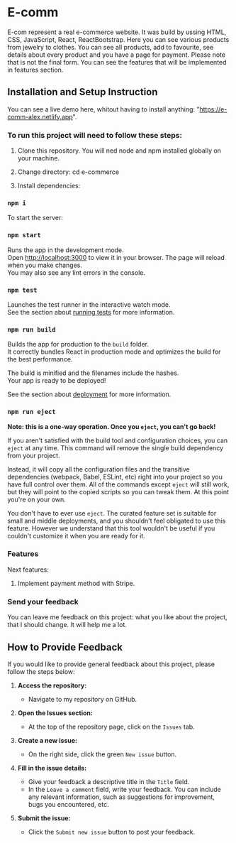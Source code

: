 # E-comm 
E-com represent a real e-commerce website.
It was build by ussing HTML, CSS, JavaScript, React, ReactBootstrap.
Here you can see various products from jewelry to clothes. You can see all products, add to favourite, see details about every product and you have a page for payment.
Please note that is not the final form. You can see the features that will be implemented in features section. 


## Installation and Setup Instruction
You can see a live demo here, whitout having to install anything: "https://e-comm-alex.netlify.app".

### To run this project will need to follow these steps:
1. Clone this repository. You will ned node and npm installed globally on your machine.

2. Change directory: 
cd e-commerce 

3. Install dependencies:
### `npm i`
To start the server:
### `npm start`
Runs the app in the development mode.\
Open [http://localhost:3000](http://localhost:3000) to view it in your browser.
The page will reload when you make changes.\
You may also see any lint errors in the console.

### `npm test`

Launches the test runner in the interactive watch mode.\
See the section about [running tests](https://facebook.github.io/create-react-app/docs/running-tests) for more information.

### `npm run build`

Builds the app for production to the `build` folder.\
It correctly bundles React in production mode and optimizes the build for the best performance.

The build is minified and the filenames include the hashes.\
Your app is ready to be deployed!

See the section about [deployment](https://facebook.github.io/create-react-app/docs/deployment) for more information.

### `npm run eject`

**Note: this is a one-way operation. Once you `eject`, you can't go back!**

If you aren't satisfied with the build tool and configuration choices, you can `eject` at any time. This command will remove the single build dependency from your project.

Instead, it will copy all the configuration files and the transitive dependencies (webpack, Babel, ESLint, etc) right into your project so you have full control over them. All of the commands except `eject` will still work, but they will point to the copied scripts so you can tweak them. At this point you're on your own.

You don't have to ever use `eject`. The curated feature set is suitable for small and middle deployments, and you shouldn't feel obligated to use this feature. However we understand that this tool wouldn't be useful if you couldn't customize it when you are ready for it.

### Features
Next features:
1. Implement payment method with Stripe.

### Send your feedback 
You can leave me feedback on this project: what you like about the project, that I should change. It will help me a lot. 

## How to Provide Feedback

If you would like to provide general feedback about this project, please follow the steps below:

1. **Access the repository:**
   - Navigate to my repository on GitHub.

2. **Open the Issues section:**
   - At the top of the repository page, click on the `Issues` tab.

3. **Create a new issue:**
   - On the right side, click the green `New issue` button.

4. **Fill in the issue details:**
   - Give your feedback a descriptive title in the `Title` field.
   - In the `Leave a comment` field, write your feedback. You can include any relevant information, such as suggestions for improvement, bugs you encountered, etc.

5. **Submit the issue:**
   - Click the `Submit new issue` button to post your feedback.


